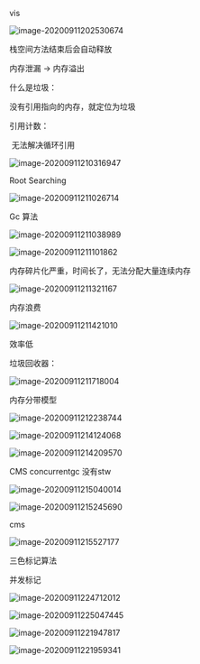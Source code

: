 

vis

![image-20200911202530674](assets/image-20200911202530674.png)

栈空间方法结束后会自动释放

内存泄漏 -> 内存溢出





什么是垃圾：

   没有引用指向的内存，就定位为垃圾



引用计数：

​    无法解决循环引用

   ![image-20200911210316947](assets/image-20200911210316947.png)

Root Searching

![image-20200911211026714](assets/image-20200911211026714.png)

Gc 算法

![image-20200911211038989](assets/image-20200911211038989.png)

![image-20200911211101862](assets/image-20200911211101862.png)

内存碎片化严重，时间长了，无法分配大量连续内存



![image-20200911211321167](assets/image-20200911211321167.png)

内存浪费



![image-20200911211421010](assets/image-20200911211421010.png)

效率低



垃圾回收器：

![image-20200911211718004](assets/image-20200911211718004.png)

内存分带模型

![image-20200911212238744](assets/image-20200911212238744.png)

![image-20200911214124068](assets/image-20200911214124068.png)

![image-20200911214209570](assets/image-20200911214209570.png)

CMS   concurrentgc  没有stw

![image-20200911215040014](assets/image-20200911215040014.png)

![image-20200911215245690](assets/image-20200911215245690.png)

cms

![image-20200911215527177](assets/image-20200911215527177.png)

三色标记算法

并发标记

![image-20200911224712012](assets/image-20200911224712012.png)



![image-20200911225047445](assets/image-20200911225047445.png)



![image-20200911221947817](assets/image-20200911221947817.png)

![image-20200911221959341](assets/image-20200911221959341.png)

